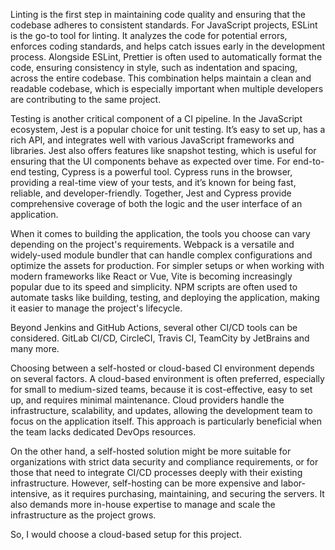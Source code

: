 Linting is the first step in maintaining code quality and ensuring that the codebase adheres to consistent standards. For JavaScript projects, ESLint is the go-to tool for linting. It analyzes the code for potential errors, enforces coding standards, and helps catch issues early in the development process. Alongside ESLint, Prettier is often used to automatically format the code, ensuring consistency in style, such as indentation and spacing, across the entire codebase. This combination helps maintain a clean and readable codebase, which is especially important when multiple developers are contributing to the same project.

Testing is another critical component of a CI pipeline. In the JavaScript ecosystem, Jest is a popular choice for unit testing. It’s easy to set up, has a rich API, and integrates well with various JavaScript frameworks and libraries. Jest also offers features like snapshot testing, which is useful for ensuring that the UI components behave as expected over time. For end-to-end testing, Cypress is a powerful tool. Cypress runs in the browser, providing a real-time view of your tests, and it’s known for being fast, reliable, and developer-friendly. Together, Jest and Cypress provide comprehensive coverage of both the logic and the user interface of an application.

When it comes to building the application, the tools you choose can vary depending on the project's requirements. Webpack is a versatile and widely-used module bundler that can handle complex configurations and optimize the assets for production. For simpler setups or when working with modern frameworks like React or Vue, Vite is becoming increasingly popular due to its speed and simplicity. NPM scripts are often used to automate tasks like building, testing, and deploying the application, making it easier to manage the project's lifecycle.

Beyond Jenkins and GitHub Actions, several other CI/CD tools can be considered. GitLab CI/CD, CircleCI, Travis CI, TeamCity by JetBrains and many more.

Choosing between a self-hosted or cloud-based CI environment depends on several factors. A cloud-based environment is often preferred, especially for small to medium-sized teams, because it is cost-effective, easy to set up, and requires minimal maintenance. Cloud providers handle the infrastructure, scalability, and updates, allowing the development team to focus on the application itself. This approach is particularly beneficial when the team lacks dedicated DevOps resources.

On the other hand, a self-hosted solution might be more suitable for organizations with strict data security and compliance requirements, or for those that need to integrate CI/CD processes deeply with their existing infrastructure. However, self-hosting can be more expensive and labor-intensive, as it requires purchasing, maintaining, and securing the servers. It also demands more in-house expertise to manage and scale the infrastructure as the project grows.

So, I would choose a cloud-based setup for this project.